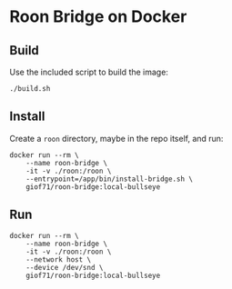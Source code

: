# Roon Bridge on Docker

## Build

Use the included script to build the image:

`./build.sh`

## Install

Create a `roon` directory, maybe in the repo itself, and run:

```
docker run --rm \
    --name roon-bridge \
    -it -v ./roon:/roon \
    --entrypoint=/app/bin/install-bridge.sh \
    giof71/roon-bridge:local-bullseye
```

## Run

```
docker run --rm \
    --name roon-bridge \
    -it -v ./roon:/roon \
    --network host \
    --device /dev/snd \
    giof71/roon-bridge:local-bullseye
```